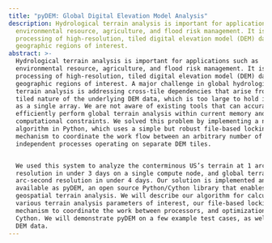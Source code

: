 ```yaml
---
title: "pyDEM: Global Digital Elevation Model Analysis"
description: Hydrological terrain analysis is important for applications such as
  environmental resource, agriculture, and flood risk management. It is based on
  processing of high-resolution, tiled digital elevation model (DEM) data for
  geographic regions of interest.
abstract: >-
  Hydrological terrain analysis is important for applications such as
  environmental resource, agriculture, and flood risk management. It is based on
  processing of high-resolution, tiled digital elevation model (DEM) data for
  geographic regions of interest. A major challenge in global hydrological
  terrain analysis is addressing cross-tile dependencies that arise from the
  tiled nature of the underlying DEM data, which is too large to hold in memory
  as a single array. We are not aware of existing tools that can accurately and
  efficiently perform global terrain analysis within current memory and
  computational constraints. We solved this problem by implementing a new
  algorithm in Python, which uses a simple but robust file-based locking
  mechanism to coordinate the work flow between an arbitrary number of
  independent processes operating on separate DEM tiles.


  We used this system to analyze the conterminous US’s terrain at 1 arc-second
  resolution in under 3 days on a single compute node, and global terrain at 3
  arc-second resolution in under 4 days. Our solution is implemented and made
  available as pyDEM, an open source Python/Cython library that enables global
  geospatial terrain analysis. We will describe our algorithm for calculating
  various terrain analysis parameters of interest, our file-based locking
  mechanism to coordinate the work between processors, and optimization using
  Cython. We will demonstrate pyDEM on a few example test cases, as well as real
  DEM data.
---
```


